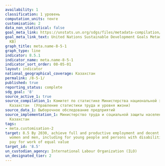```yaml
---
availability: 1
classification: 1 уровень
computation_units: тенге
customisation: 2
data_non_statistical: false
goal_meta_link: https://unstats.un.org/sdgs/files/metadata-compilation/Metadata-Goal-8.pdf
goal_meta_link_text: United Nations Sustainable Development Goals Metadata (PDF 317
  KB)
graph_title: meta.name-8-5-1
graph_type: line
indicator: 8.5.1
indicator_name: meta.name-8-5-1
indicator_sort_order: 08-05-01
layout: indicator
national_geographical_coverage: Казахстан
permalink: /8-5-1/
published: true
reporting_status: complete
sdg_goal: '8'
source_active_1: true
source_compilation_1: Комитет по статистике Министерства национальной экономики Республики
  Казахстан  (Управление статистики труда и уровня жизни)
source_data_1: Выборочное обследование предприятий
source_implementation_1: Министерство труда и социальной защиты населения Республики
  Казахстан
tags:
- meta.customisation-2
target: 8.5 By 2030, achieve full and productive employment and decent work for all
  women and men, including for young people and persons with disabilities, and equal
  pay for work of equal value
target_id: '8.5'
un_custodian_agency: International Labour Organization (ILO)
un_designated_tier: 2
---
```

